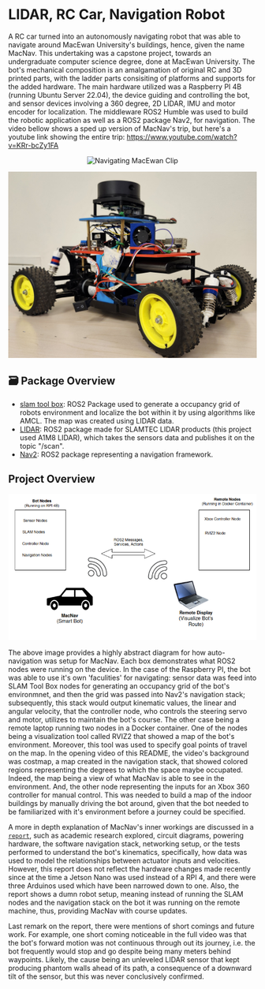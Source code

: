 # LIDAR, RC Car, Navigation Robot

A RC car turned into an autonomously navigating robot that was able to navigate around MacEwan University's buildings, hence, given the name MacNav. This undertaking was a capstone project, towards an undergraduate computer science degree, done at MacEwan University. The bot's mechanical composition is an amalgamation of original RC and 3D printed parts, with the ladder parts consisiting of platforms and supports for the added hardware. The main hardware utilized was a Raspberry PI 4B (running Ubuntu Server 22.04), the device guiding and controlling the bot, and sensor devices involving a 360 degree, 2D LIDAR, IMU and motor encoder for localization. The middleware ROS2 Humble was used to build the robotic application as well as a ROS2 package Nav2, for navigation. The video bellow shows a sped up version of MacNav's trip, but here's a youtube link showing the entire trip: https://www.youtube.com/watch?v=KRr-bcZy1FA 

<p align="center">
  <img title='Navigating MacEwan Clip' src=docs/images/macnav_repo_clip.gif width="600">
</p>

<p align="center">
  <img title='MacNav' src=docs/images/macnav.png width="600">
</p>

## 🗃️ Package Overview
- [slam tool box](https://github.com/SteveMacenski/slam_toolbox): ROS2 Package used to generate a occupancy grid of robots environment and localize the bot within it by using algorithms like AMCL. The map was created using LIDAR data.
- [LIDAR](https://github.com/Slamtec/sllidar_ros2): ROS2 package made for SLAMTEC LIDAR products (this project used A1M8 LIDAR), which takes the sensors data and publishes it on the topic "/scan".
- [Nav2](https://github.com/ros-navigation/navigation2): ROS2 package representing a navigation framework.

## Project Overview 
<p align="center">
  <img title='MacNav Architecture' src=docs/images/macnav_architecture.png width="800">
</p>

The above image provides a highly abstract diagram for how auto-navigation was setup for MacNav. Each box demonstrates what ROS2 nodes were running on the device. In the case of the Raspberry PI, the bot was able to use it's own 'faculities' for navigating: sensor data was feed into SLAM Tool Box nodes for generating an occupancy grid of the bot's environmnet, and then the grid was passed into Nav2's navigation stack; subsequently, this stack would output kinematic values, the linear and angular velocity, that the controller node, who controls the steering servo and motor, utilizes to maintain the bot's course. The other case being a remote laptop running two nodes in a Docker container. One of the nodes being a visualization tool called RVIZ2 that showed a map of the bot's environment. Moreover, this tool was used to specify goal points of travel on the map. In the opening video of this README, the video's background was costmap, a map created in the navigation stack, that showed colored regions representing the degrees to which the space maybe occupated. Indeed, the map being a view of what MacNav is able to see in the environment. And, the other node representing the inputs for an Xbox 360 controller for manual control. This was needed to build a map of the indoor buildings by manually driving the bot around, given that the bot needed to be familiarized with it's environment before a journey could be specified.    

A more in depth explanation of MacNav's inner workings are discussed in a [`report`](./docs/macnav_report.pdf), such as academic research explored, circuit diagrams, powering hardware, the software navigation stack, networking setup, or the tests performed to understand the bot's kinematics, specifically, how data was used to model the relationships between actuator inputs and velocities. However, this report does not reflect the hardware changes made recently since at the time a Jetson Nano was used instead of a RPI 4, and there were three Arduinos used which have been narrowed down to one. Also, the report shows a dumn robot setup, meaning instead of running the SLAM nodes and the navigation stack on the bot it was running on the remote machine, thus, providing MacNav with course updates.  

Last remark on the report, there were mentions of short comings and future work. For example, one short coming noticeable in the full video was that the bot's forward motion was not continuous through out its journey, i.e. the bot frequently would stop and go despite being many meters behind waypoints. Likely, the cause being an unleveled LIDAR sensor that kept producing phantom walls ahead of its path, a consequence of a downward tilt of the sensor, but this was never conclusively confirmed. 
